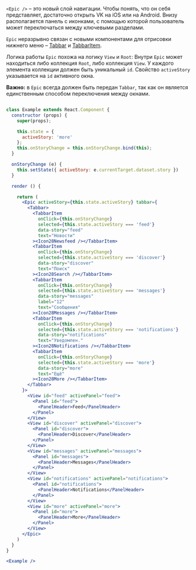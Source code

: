 `<Epic />` – это новый слой навигации. Чтобы понять, что он себя представляет, достаточно открыть VK на iOS или на
Android. Внизу располагается панель с иконками, с помощью которой пользователь может переключаться между ключевыми
разделами.

`Epic` неразрывно связан с новыми компонентами для отрисовки
нижнего меню – [Tabbar](https://vkcom.github.io/vkui-styleguide/#!/Tabbar) и
[TabbarItem](https://vkcom.github.io/vkui-styleguide/#!/TabbarItem).

Логика работы `Epic` похожа на логику `View` и `Root`: Внутри `Epic` может находиться либо коллекция `Root`,
либо коллекция `View`. У каждого элемента коллекции должен быть уникальный `id`. Свойство `activeStory` указывается
на `id` активного окна.

**Важно:** в `Epic` всегда должен быть передан `Tabbar`, так как он является единственным способом переключения
между окнами.

``` jsx

class Example extends React.Component {
  constructor (props) {
    super(props);

    this.state = {
      activeStory: 'more'
    };
    this.onStoryChange = this.onStoryChange.bind(this);
  }

  onStoryChange (e) {
    this.setState({ activeStory: e.currentTarget.dataset.story })
  }

  render () {

    return (
      <Epic activeStory={this.state.activeStory} tabbar={
        <Tabbar>
          <TabbarItem
            onClick={this.onStoryChange}
            selected={this.state.activeStory === 'feed'}
            data-story="feed"
            text="Новости"
          ><Icon28Newsfeed /></TabbarItem>
          <TabbarItem
            onClick={this.onStoryChange}
            selected={this.state.activeStory === 'discover'}
            data-story="discover"
            text="Поиск"
          ><Icon28Search /></TabbarItem>
          <TabbarItem
            onClick={this.onStoryChange}
            selected={this.state.activeStory === 'messages'}
            data-story="messages"
            label="12"
            text="Сообщения"
          ><Icon28Messages /></TabbarItem>
          <TabbarItem
            onClick={this.onStoryChange}
            selected={this.state.activeStory === 'notifications'}
            data-story="notifications"
            text="Уведомлен."
          ><Icon28Notifications /></TabbarItem>
          <TabbarItem
            onClick={this.onStoryChange}
            selected={this.state.activeStory === 'more'}
            data-story="more"
            text="Ещё"
          ><Icon28More /></TabbarItem>
        </Tabbar>
      }>
        <View id="feed" activePanel="feed">
          <Panel id="feed">
            <PanelHeader>Feed</PanelHeader>
          </Panel>
        </View>
        <View id="discover" activePanel="discover">
          <Panel id="discover">
            <PanelHeader>Discover</PanelHeader>
          </Panel>
        </View>
        <View id="messages" activePanel="messages">
          <Panel id="messages">
            <PanelHeader>Messages</PanelHeader>
          </Panel>
        </View>
        <View id="notifications" activePanel="notifications">
          <Panel id="notifications">
            <PanelHeader>Notifications</PanelHeader>
          </Panel>
        </View>
        <View id="more" activePanel="more">
          <Panel id="more">
            <PanelHeader>More</PanelHeader>
          </Panel>
        </View>
      </Epic>
    )
  }
}

<Example />

```
